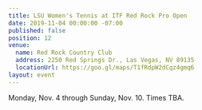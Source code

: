 ```yaml
---
title: LSU Women's Tennis at ITF Red Rock Pro Open
date: 2019-11-04 00:00:00 -07:00
published: false
position: 12
venue:
  name: Red Rock Country Club
  address: 2250 Red Springs Dr., Las Vegas, NV 89135
  locationUrl: https://goo.gl/maps/T1fRdpW2dCqz4gmq6
layout: event
---
```


Monday, Nov. 4 through Sunday, Nov. 10.  Times TBA.